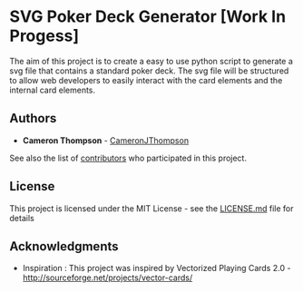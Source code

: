 # SVG Poker Deck Generator [Work In Progess]

The aim of this project is to create a easy to use python script to generate a svg file that contains a standard poker deck. The svg file will be structured to allow web developers to easily interact with the card elements and the internal card elements.

## Authors

* **Cameron Thompson** - [CameronJThompson](https://github.com/CameronJThompson)

See also the list of [contributors](https://github.com/your/project/contributors) who participated in this project.

## License

This project is licensed under the MIT License - see the [LICENSE.md](LICENSE.md) file for details

## Acknowledgments

* Inspiration : This project was inspired by Vectorized Playing Cards 2.0 - http://sourceforge.net/projects/vector-cards/
